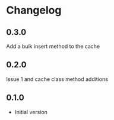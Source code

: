 # Changelog

## 0.3.0

Add a bulk insert method to the cache

## 0.2.0

Issue 1 and cache class method additions

## 0.1.0

- Initial version
